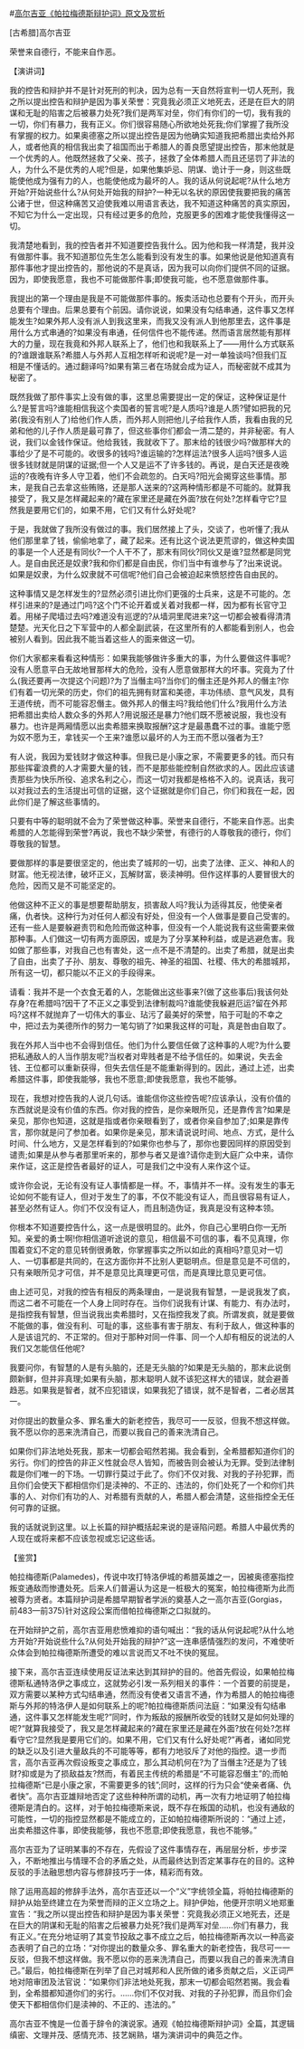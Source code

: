 #[高尔吉亚《帕拉梅德斯辩护词》原文及赏析](https://www.vrrw.net/wx/14564.html)

[古希腊]高尔吉亚

荣誉来自德行，不能来自作恶。

【演讲词】

我的控告和辩护并不是针对死刑的判决，因为总有一天自然将宣判一切人死刑，我之所以提出控告和辩护是因为事关荣誉：究竟我必须正义地死去，还是在巨大的阴谋和无耻的陷害之后被暴力处死?我们是两军对垒，你们有你们的一切，我有我的一切，你们有暴力，我有正义。你们很容易随心所欲地处死我;你们掌握了我所没有掌握的权力。如果奥德塞之所以提出控告是因为他确实知道我把希腊出卖给外邦人，或者他真的相信我出卖了祖国而出于希腊人的善良愿望提出控告，那末他就是一个优秀的人。他既然拯救了父亲、孩子，拯救了全体希腊人而且还惩罚了非法的人，为什么不是优秀的人呢?但是，如果他集妒忌、阴谋、诡计于一身，则这些既能使他成为强有力的人，也能使他成为最坏的人。我的话从何说起呢?从什么地方开始?开始说些什么?从何处开始我的辩护?一种无以名状的原因使我要把我的痛苦公诸于世，但这种痛苦又迫使我难以用语言表达，我不知道这种痛苦的真实原因，不知它为什么一定出现，只有经过更多的危险，克服更多的困难才能使我懂得这一切。

我清楚地看到，我的控告者并不知道要控告我什么。因为他和我一样清楚，我并没有做那件事。我不知道那位先生怎么能看到没有发生的事。如果他说是他知道真有那件事他才提出控告的，那他说的不是真话，因为我可以向你们提供不同的证据。因为，即使我愿意，我也不可能做那件事;即使我可能，也不愿意做那件事。

我提出的第一个理由是我是不可能做那件事的。叛卖活动也总要有个开头，而开头总要有个理由。后果总要有个前因。请你说说，如果没有勾结串通，这件事又怎样能发生?如果外邦人没有派人到我这里来，而我又没有派人到他那里去，这件事是用什么方式串通的?如果没有串通，任何信件也不能传递。然而语言居然能有那样大的力量，现在我竟和外邦人联系上了，他们也和我联系上了——用什么方式联系的?谁跟谁联系?希腊人与外邦人互相怎样听和说呢?是一对一单独谈吗?但我们互相是不懂话的。通过翻译吗?如果有第三者在场就会成为证人，而秘密就不成其为秘密了。

既然我做了那件事实上没有做的事，这里总需要提出一定的保证，这种保证是什么?是誓言吗?谁能相信我这个卖国者的誓言呢?是人质吗?谁是人质?譬如把我的兄弟(我没有别人了)给他们作人质，而外邦人则把他儿子给我作人质，我看由我的兄弟和他的儿子作人质是最可靠了，但这些事你们都会一清二楚的，并非秘密。有人说，我们以金钱作保证。他给我钱，我就收下了。那末给的钱很少吗?做那样大的事给少了是不可能的。收很多的钱吗?谁运输的?怎样运法?很多人运吗?很多人运很多钱财就是阴谋的证据;但一个人又是运不了许多钱的。再说，是白天还是夜晚运的?夜晚有许多人守卫着，他们不会疏忽的。白天吗?阳光会揭穿这些事情。那末，是我自己去拿这些贿赂，还是那人送来的?这两种情形都是不可能的。就算我接受了，我又是怎样藏起来的?藏在家里还是藏在外面?放在何处?怎样看守它?显然我是要用它们的，如果不用，它们又有什么好处呢?



于是，我就做了我所没有做过的事。我们居然接上了头，交谈了，也听懂了;我从他们那里拿了钱，偷偷地拿了，藏了起来。还有比这个说法更荒谬的，做这种卖国的事是一个人还是有同伙?一个人干不了，那末有同伙?同伙又是谁?显然都是同党人。是自由民还是奴隶?我和你们都是自由民，你们当中有谁参与了?出来说说。如果是奴隶，为什么奴隶就不可信呢?他们自己会被迫起来愤怒控告自由民的。

这种事情又是怎样发生的?显然必须引进比你们更强的士兵来，这是不可能的。怎样引进来的?是通过门吗?这个门不论开着或关着对我都一样，因为都有长官守卫着。用梯子爬墙过去吗?难道没有巡逻的?从墙洞里爬进来?这一切都会被看得清清楚楚。光天化日之下军营中的人都全副武装，在这里所有的人都能看到别人，也会被别人看到。因此我不能当着这些人的面来做这一切。

你们大家都来看看这种情形：如果我能够做许多重大的事，为什么要做这件事呢?没有人愿意平白无故地冒那样大的危险，没有人愿意做那样大的坏事。究竟为了什么(我还要再一次提这个问题)?为了当僭主吗?当你们的僭主还是外邦人的僭主?你们有着一切光荣的历史，你们的祖先拥有财富和美德，丰功伟绩、意气风发，具有王道传统，而不可能容忍僭主。做外邦人的僭主吗?我给他们什么?我用什么方法把希腊出卖给人数众多的外邦人?用说服还是暴力?他们既不愿被说服，我也没有暴力。也许是两厢情愿以出卖希腊来换取报酬?这才是最愚蠢不过的事。谁能宁愿为奴不愿为王，拿钱买一个王来?谁愿以最坏的人为王而不愿以强者为王?

有人说，我因为爱钱财才做这种事。但我已是小康之家，不需要更多的钱。而只有那些挥霍浪费的人才需要大量的钱，而不是那些能控制自然欲求的人。因此应该谴责那些为快乐所役、追求名利之心，而这一切对我都是格格不入的。说真话，我可以对我过去的生活提出可信的证据，这个证据就是你们自己，你们和我在一起，因此你们是了解这些事情的。

只要有中等的聪明就不会为了荣誉做这种事。荣誉来自德行，不能来自作恶。出卖希腊的人怎能得到荣誉?再说，我也不缺少荣誉，有德行的人尊敬我的德行，你们尊敬我的智慧。

要做那样的事是要很坚定的，他出卖了城邦的一切，出卖了法律、正义、神和人的财富。他无视法律，破坏正义，瓦解财富，亵渎神明。但作这样事的人要冒很大的危险，因而又是不可能坚定的。

他做这种不正义的事是想要帮助朋友，损害敌人吗?我认为适得其反，他使亲者痛，仇者快。这种行为对任何人都没有好处，但没有一个人做事是要自己受害的。还有一些人是要躲避责罚和危险而做这种事，但没有一个人能说我有这些需要来做那种事。人们做这一切有两方面原因，或是为了分享某种利益，或是逃避危害。我如做了那些事，对我自己也有害处，这一点不是不清楚的。出卖了希腊，就是出卖了自由，出卖了子孙、朋友、尊敬的祖先、神圣的祖国、社稷、伟大的希腊城邦，所有这一切，都只能以不正义的手段得来。

请看：我并不是一个衣食无着的人，怎能做出这些事来?(做了这些事后)我该何处存身?在希腊吗?因干了不正义之事受到法律制裁吗?谁能使我躲避厄运?留在外邦吗?这样不就抛弃了一切伟大的事业、玷污了最美好的荣誉，陷于可耻的不幸之中，把过去为美德所作的努力一笔勾销了?如果我这样的可耻，真是咎由自取了。

我在外邦人当中也不会得到信任。他们为什么要信任做了这种事的人呢?为什么要把私通敌人的人当作朋友呢?当权者对卑贱者是不给予信任的。如果说，失去金钱、王位都可以重新获得，但失去信任是不能重新得到的。因此，通过上述，出卖希腊这件事，即使我能够，我也不愿意;即使我愿意，我也不能够。

现在，我想对控告我的人说几句话。谁能信你这些控告呢?应该承认，没有价值的东西就说是没有价值的东西。你对我的控告，是你亲眼所见，还是靠传言?如果是亲见，那你也知道，这就是指或者你亲眼看到了，或者你亲自参加了;如果是靠传言，那你就是问了参加者。如果你是亲见，那末请说说时间、地点、方式，是什么时间、什么地方，又是怎样看到的?如果你也参与了，那你也要因同样的原因受到谴责;如果是从参与者那里听来的，那参与者又是谁?请你走到大庭广众中来，请你来作证，这正是控告者最好的证人，可是我们之中没有人来作这个证。

或许你会说，无论有没有证人事情都是一样。不，事情并不一样。没有发生的事无论如何不能有证人，但对于发生了的事，不仅不能没有证人，而且很容易有证人，甚至必然有证人。你们不仅没有证人，而且制造伪证，我真是没有这种本领。

你根本不知道要控告什么，这一点是很明显的。此外，你自己心里明白你一无所知。亲爱的勇士啊!你相信道听途说的意见，相信最不可信的事，看不见真理，你围着变幻不定的意见转倒很勇敢，你掌握事实之所以如此的真相吗?意见对一切人、一切事都是共同的，在这方面你并不比别人更聪明点。但是意见是不可信的，只有亲眼所见才可信，并不是意见比真理更可信，而是真理比意见更可信。

由上述可见，对我的控告有相反的两条理由，一是说我有智慧，一是说我发了疯，而这二者不可能在一个人身上同时存在。当你们说我有计谋、有能力、有办法时，是指控我有智慧，但当说我出卖希腊时，又在指控我发了疯。所谓发疯，就是要做不能做的事，做没有利、可耻的事，这些事有害于朋友、有利于敌人，做这种事的人是该诅咒的、不正常的。但对于那种对同一件事、同一个人却有相反的说法的人我们又怎能信任他呢?

我要问你，有智慧的人是有头脑的，还是无头脑的?如果是无头脑的，那末此说倒颇新鲜，但并非真理;如果有头脑，那末聪明人就不该犯这样大的错误，就会避善趋恶。如果我是智者，就不应犯错误，如果我犯了错误，就不是智者，二者必居其一。

对你提出的数量众多、罪名重大的新老控告，我尽可一一反驳，但我不想这样做。我不愿以你的恶来洗清自己，而要以我自己的善来洗清自己。

如果你们非法地处死我，那末一切都会昭然若揭。我会看到，全希腊都知道你们的劣行。你们的控告的非正义性就会尽人皆知，而被告则会被认为无罪。受到法律制裁是你们唯一的下场。一切罪行莫过于此了。你们不仅对我、对我的子孙犯罪，而且你们会使天下都相信你们是渎神的、不正的、违法的，你们处死了一个和你们共事的人、对你们有功的人、对希腊有贡献的人，希腊人都会清楚，这些指控全无任何可靠的证据。

我的话就说到这里。以上长篇的辩护概括起来说的是诬陷问题。希腊人中最优秀的人现在或将来都不应该忽视或忘记这些话。

【鉴赏】

帕拉梅德斯(Palamedes)，传说中攻打特洛伊城的希腊英雄之一，因被奥德塞指控叛变通敌而惨遭处死。后来人们普遍认为这是一桩极大的冤案，帕拉梅德斯为此而被尊为贤者。本篇辩护词是希腊早期智者学派的奠基人之一高尔吉亚(Gorgias，前483—前375)针对这段公案而借帕拉梅德斯之口拟就的。

在开始辩护之前，高尔吉亚用悲愤难抑的语句喊出：“我的话从何说起呢?从什么地方开始?开始说些什么?从何处开始我的辩护?”这一连串感情强烈的发问，不难使听众体会到帕拉梅德斯所遭受的难以言说而又不吐不快的冤屈。

接下来，高尔吉亚连续使用反证法来达到其辩护的目的。他首先假设，如果帕拉梅德斯私通特洛伊之事成立，这就势必引发一系列相关的事件：一个首要的前提是，双方需要以某种方式勾结串通，然而没有使者又语言不通，作为希腊人的帕拉梅德斯与外邦的特洛伊人是如何联系上的呢?帕拉梅德斯质问法庭：“如果没有勾结串通，这件事又怎样能发生呢?”同时，作为叛敌的报酬所收受的钱财又是如何处理的呢?“就算我接受了，我又是怎样藏起来的?藏在家里还是藏在外面?放在何处?怎样看守它?显然我是要用它们的。如果不用，它们又有什么好处呢?”再者，诸如同党的缺乏以及引进大量敌兵的不可能等等，都有力地驳斥了对他的指控。退一步而言，高尔吉亚再次假设叛变之事成立，那么其动机何在?为了当僭主?还是为了钱财?抑或是为了损敌益友?然而，有着民主传统的希腊是“不可能容忍僭主”的;而帕拉梅德斯“已是小康之家，不需要更多的钱”;同时，这样的行为只会“使亲者痛、仇者快”。高尔吉亚雄辩地否定了这些种种所谓的动机，再一次有力地证明了帕拉梅德斯是清白的。这样，对于帕拉梅德斯来说，既不存在叛国的动机，也没有通敌的可能性，一切的指控显然都是不能成立的，正如帕拉梅德斯所说的：“通过上述，出卖希腊这件事，即使我能够，我也不愿意;即使我愿意，我也不能够。”

高尔吉亚为了证明某事的不存在，先假设了这件事情存在，再层层分析，步步深入，不断地推出与情理不合的矛盾之处，从而最终达到否定某事存在的目的。这种反驳的手法融思想内容与修辞技巧于一体，精彩而有效。

除了运用高超的修辞手法外，高尔吉亚还以一个“义”字统领全篇，将帕拉梅德斯的辩护从始至终建立在为荣誉而辩的正义立场之上。辩护伊始，他便开宗明义地郑重宣告：“我之所以提出控告和辩护是因为事关荣誉：究竟我必须正义地死去，还是在巨大的阴谋和无耻的陷害之后被暴力处死?我们是两军对垒……你们有暴力，我有正义。”在充分地证明了其变节投敌之事不成立之后，帕拉梅德斯再次以一种高姿态表明了自己的立场：“对你提出的数量众多、罪名重大的新老控告，我尽可一一反驳，但我不想这样做。我不愿以你的恶来洗清自己，而要以我自己的善来洗清自己。”最后，帕拉梅德斯在列举了自己对城邦和人民所做的诸多贡献之后，义正词严地对陪审团及法官说：“如果你们非法地处死我，那末一切都会昭然若揭。我会看到，全希腊都知道你们的劣行。……你们不仅对我、对我的子孙犯罪，而且你们会使天下都相信你们是渎神的、不正的、违法的。”

高尔吉亚不愧是一位善于辞令的演说家。通观《帕拉梅德斯辩护词》全篇，其逻辑缜密、文理并茂、感情充沛、技艺娴熟，堪为演讲词中的典范之作。

